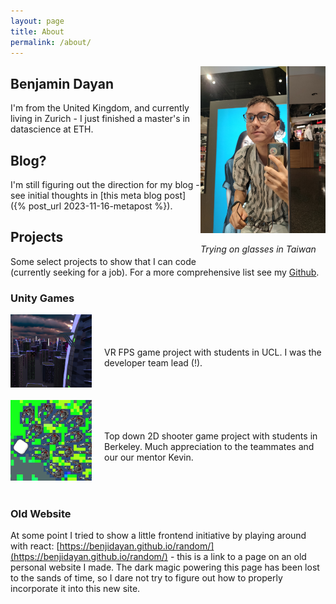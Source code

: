 ```yaml
---
layout: page
title: About
permalink: /about/
---
```


<div style="float: right;">
    <img src="/assets/images/trying_glasses.jpg" width="200">
    <p><em>Trying on glasses in Taiwan</em></p>
</div>

## Benjamin Dayan

<!-- ![](/assets/images/trying_glasses.jpg){: width="250" style="float: right;"}
*Trying on glasses in Taiwan* -->


I'm from the United Kingdom, and currently living in Zurich - I just finished a master's in datascience at ETH. 



## Blog?
I'm still figuring out the direction for my blog - see initial thoughts in [this meta blog post]({% post_url 2023-11-16-metapost %}).

<!-- ## Blog?
I haven't figured out what I'm doing with this "Blog". It may also serve as a personal website
Ideas I have:
- Keep site hosting on raspberry pi or move to github pages?
- Bring some of my old crappy javascript into the jekyll site?
- Set up live thermomemter on pi - display on site and or with a graph of recent temperatures
- Do a biweekly (?) blogging challenge to get a feel for it?
- Do a javascript project? -->

## Projects
Some select projects to show that I can code (currently seeking for a job). For a more comprehensive list see my [Github](https://github.com/BenjiDayan).

### Unity Games

<!-- [![CyberCityVR game](/assets/images/UCLVR_game_logo.png){: width="130" style="float: left;" padding="10px;"}](https://benjidayan.itch.io/cybercityvr) -->

<!-- [![CyberCityVR game](/assets/images/UCLVR_game_logo.png){: width="130"}](https://benjidayan.itch.io/cybercityvr)

VR FPS game project with students in UCL. I was the developer team lead (!). -->

<div style="display: flex; align-items: center;">
    <img src="/assets/images/UCLVR_game_logo.png" alt="Image Description" style="margin-right: 20px; margin-bottom: 20px" width="130">
    <p>VR FPS game project with students in UCL. I was the developer team lead (!).</p>
</div>

<!-- <br>
<br> -->

<!-- [![BigBangBlaster game](/assets/images/big_bang_blaster_logo.png){: width="130" style="float: left;" padding="10px;"}](https://kevponce4.itch.io/big-bang-blaster) -->

<!-- [![BigBangBlaster game](/assets/images/big_bang_blaster_logo.png){: width="130"}](https://kevponce4.itch.io/big-bang-blaster)

top down 2D shooter game project with students in Berkeley. Much appreciation to the teammates and our our mentor Kevin. -->

<div style="display: flex; align-items: center;">
    <img src="/assets/images/big_bang_blaster_logo.png" alt="BigBangBlaster game" style="margin-right: 20px; margin-bottom: 20px" width="130">
    <p>Top down 2D shooter game project with students in Berkeley. Much appreciation to the teammates and our our mentor Kevin.</p>
</div>


### Old Website


At some point I tried to show a little frontend initiative by playing around with react: [https://benjidayan.github.io/random/](https://benjidayan.github.io/random/) - this is a link to a page on an old personal website I made. The dark magic powering this page has been lost to the sands of time, so I dare not try to figure out how to properly incorporate it into this new site.

